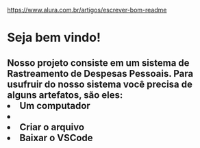 https://www.alura.com.br/artigos/escrever-bom-readme

<h1>Seja bem vindo!</h1>

<h2>
  Nosso projeto consiste em um sistema de Rastreamento de Despesas Pessoais.
  Para usufruir do nosso sistema você precisa de alguns artefatos, são eles:
    <li>Um computador</li>
    <li>
      <li>Criar o arquivo</li>
      <li>Baixar o VSCode</li>
    </li>
</h2>




